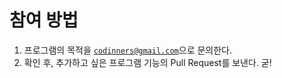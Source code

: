 # 참여 방법

1. 프로그램의 목적을 [`codinners@gmail.com`](mailto://codinners@gmail.com)으로 문의한다.
1. 확인 후, 추가하고 싶은 프로그램 기능의 Pull Request를 보낸다.
굳!
